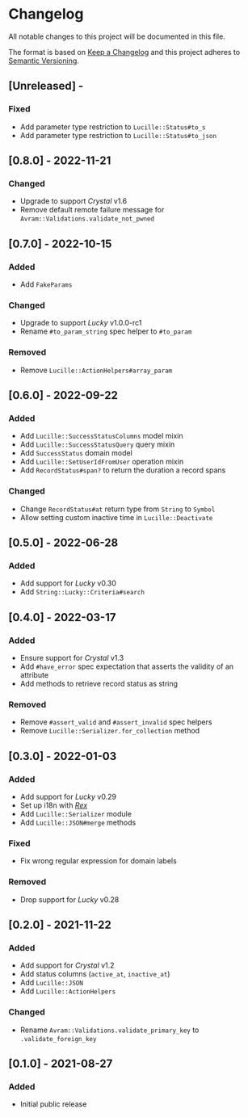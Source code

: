 # Changelog

All notable changes to this project will be documented in this file.

The format is based on [Keep a Changelog](http://keepachangelog.com/en/1.0.0/)
and this project adheres to [Semantic Versioning](http://semver.org/spec/v2.0.0.html).

## [Unreleased] - 

### Fixed
- Add parameter type restriction to `Lucille::Status#to_s`
- Add parameter type restriction to `Lucille::Status#to_json`

## [0.8.0] - 2022-11-21

### Changed
- Upgrade to support *Crystal* v1.6
- Remove default remote failure message for `Avram::Validations.validate_not_pwned`

## [0.7.0] - 2022-10-15

### Added
- Add `FakeParams`

### Changed
- Upgrade to support *Lucky* v1.0.0-rc1
- Rename `#to_param_string` spec helper to `#to_param`

### Removed
- Remove `Lucille::ActionHelpers#array_param`

## [0.6.0] - 2022-09-22

### Added
- Add `Lucille::SuccessStatusColumns` model mixin
- Add `Lucille::SuccessStatusQuery` query mixin
- Add `SuccessStatus` domain model
- Add `Lucille::SetUserIdFromUser` operation mixin
- Add `RecordStatus#span?` to return the duration a record spans

### Changed
- Change `RecordStatus#at` return type from `String` to `Symbol`
- Allow setting custom inactive time in `Lucille::Deactivate`

## [0.5.0] - 2022-06-28

### Added
- Add support for *Lucky* v0.30
- Add `String::Lucky::Criteria#search`

## [0.4.0] - 2022-03-17

### Added
- Ensure support for *Crystal* v1.3
- Add `#have_error` spec expectation that asserts the validity of an attribute
- Add methods to retrieve record status as string

### Removed
- Remove `#assert_valid` and `#assert_invalid` spec helpers
- Remove `Lucille::Serializer.for_collection` method

## [0.3.0] - 2022-01-03

### Added
- Add support for *Lucky* v0.29
- Set up i18n with [*Rex*](https://github.com/GrottoPress/rex)
- Add `Lucille::Serializer` module
- Add `Lucille::JSON#merge` methods

### Fixed
- Fix wrong regular expression for domain labels

### Removed
- Drop support for *Lucky* v0.28

## [0.2.0] - 2021-11-22

### Added
- Add support for *Crystal* v1.2
- Add status columns (`active_at`, `inactive_at`)
- Add `Lucille::JSON`
- Add `Lucille::ActionHelpers`

### Changed
- Rename `Avram::Validations.validate_primary_key` to `.validate_foreign_key`

## [0.1.0] - 2021-08-27

### Added
- Initial public release
